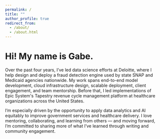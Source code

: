 ```yaml
---
permalink: /
title: ""
author_profile: true
redirect_from: 
  - /about/
  - /about.html
---
```


Hi! My name is Gabe.
======

Over the past four years, I’ve led data science efforts at Deloitte, where I help design and deploy a fraud detection engine used by state SNAP and Medicaid agencies nationwide. My work spans end-to-end model development, cloud infrastructure design, scalable deployment, client engagement, and team mentorship. Before that, I led implementations of Epic System's Tapestry revenue cycle management platform at healthcare organizations across the United States. 

I’m especially driven by the opportunity to apply data analytics and AI equitably to improve government services and healthcare delivery. I love mentoring, collaborating, and learning from others — and moving forward, I’m committed to sharing more of what I’ve learned through writing and community engagement.


